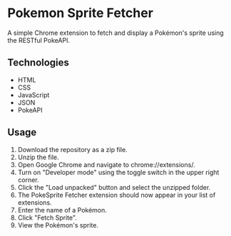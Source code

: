 # Pokemon Sprite Fetcher
A simple Chrome extension to fetch and display a Pokémon's sprite using the RESTful PokeAPI.

## Technologies
- HTML
- CSS
- JavaScript
- JSON
- PokeAPI

## Usage
1. Download the repository as a zip file.
2. Unzip the file.
3. Open Google Chrome and navigate to chrome://extensions/.
4. Turn on "Developer mode" using the toggle switch in the upper right corner.
5. Click the "Load unpacked" button and select the unzipped folder.
6. The PokeSprite Fetcher extension should now appear in your list of extensions.
7. Enter the name of a Pokémon.
8. Click "Fetch Sprite".
9. View the Pokémon's sprite.
